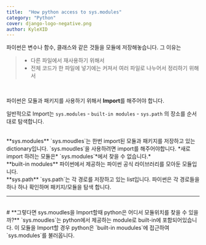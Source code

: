 ```yaml
---
title:  "How python access to sys.modules"
category: "Python"
cover: django-logo-negative.png
author: KyleXID
---
```

파이썬은 변수나 함수, 클래스와 같은 것들을 모듈에 저장해놓습니다.
그 이유는

> - 다른 파일에서 재사용하기 위해서
> - 전체 코드가 한 파일에 넣기에는 커져서 여러 파일로 나누어서 정리하기 위해서

<br/>

파이썬은 모듈과 패키지를 사용하기 위해서 **Import**를 해주어야 합니다.

일반적으로 Import는 `sys.modules` - `built-in modules` - `sys.path` 의 장소를 순서대로 탐색합니다.

<br/>
**sys.modules**  
`sys.moudles`는 한번 import된 모듈과 패키지를 저장하고 있는 dictionary입니다.
`sys.moudles`을 사용하려면 import를 해주어야합니다.  
*새로 import 하려는 모듈은* `sys.modules`*에서 찾을 수 없습니다.*

<br/>
**built-in modules**  
파이썬에서 제공하는 파이썬 공식 라이브러리를 모아둔 모듈입니다.

<br/>
**sys.path**  
`sys.path`는 각 경로를 저장하고 있는 list입니다. 파이썬은 각 경로들을 하나 하나 확인하며 패키지/모듈을 탐색 합니다.

---

<br/>
# **그렇다면 sys.moudles을 Import할때 python은 어디서 모듈위치를 찾을 수 있을까?**
`sys.moudles`는 python에서 제공하는 module로 built-in에 포함되어있습니다.  
이 모듈을 Import할 경우 python은 `built-in moudules`에 접근하여 `sys.modules`를 불러옵니다. 

